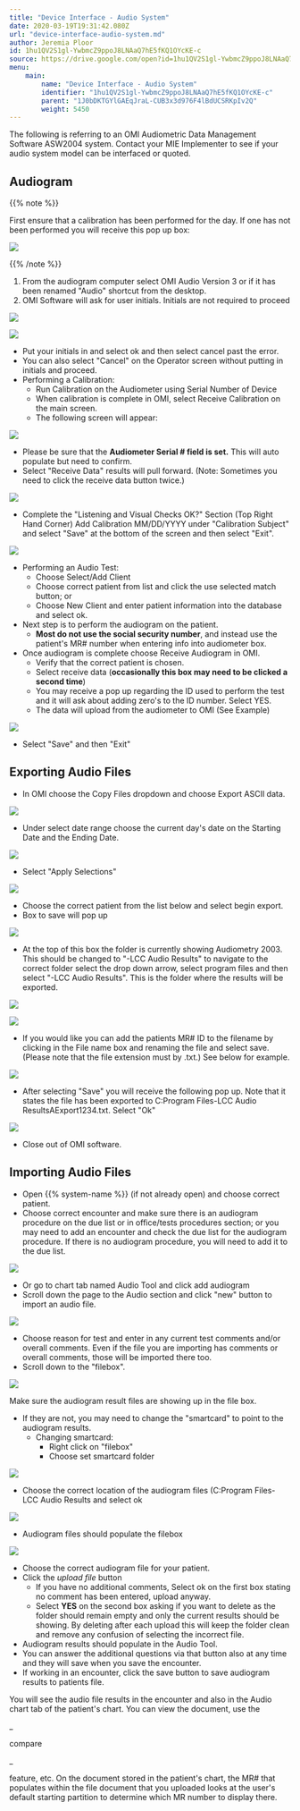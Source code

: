 ```yaml
---
title: "Device Interface - Audio System"
date: 2020-03-19T19:31:42.080Z
url: "device-interface-audio-system.md"
author: Jeremia Ploor
id: 1hu1QV2S1gl-YwbmcZ9ppoJ8LNAaQ7hE5fKQ1OYcKE-c
source: https://drive.google.com/open?id=1hu1QV2S1gl-YwbmcZ9ppoJ8LNAaQ7hE5fKQ1OYcKE-c
menu:
    main:
        name: "Device Interface - Audio System"
        identifier: "1hu1QV2S1gl-YwbmcZ9ppoJ8LNAaQ7hE5fKQ1OYcKE-c"
        parent: "1J0bDKTGYlGAEqJraL-CUB3x3d976F4lBdUCSRKpIv2Q"
        weight: 5450
---
```

The following is referring to an OMI Audiometric Data Management Software ASW2004 system. Contact your MIE Implementer to see if your audio system model can be interfaced or quoted.

## Audiogram

{{% note %}}

First ensure that a calibration has been performed for the day. If one has not been performed you will receive this pop up box:

![](external_files/8fb2b6a9ef61e80118fe3ab73711029a.png)

{{% /note %}}


1. From the audiogram computer select OMI Audio Version 3 or if it has been renamed "Audio" shortcut from the desktop.
2. OMI Software will ask for user initials. Initials are not required to proceed

![](external_files/3f70e57e998e79ccd57d47bd3eed646e.png)

![](external_files/855bc86d3d671ca59abc4d4db0ddc426.png)

* Put your initials in and select ok and then select cancel past the error.
* You can also select "Cancel" on the Operator screen without putting in initials and proceed.
* Performing a Calibration:
    * Run Calibration on the Audiometer using Serial Number of Device
    * When calibration is complete in OMI, select Receive Calibration on the main screen.
    * The following screen will appear:

![](external_files/73313ca85ca279375dbe580a28bab82e.png)

* Please be sure that the <strong>Audiometer Serial # field is set.</strong> This will auto populate but need to confirm.
* Select "Receive Data" results will pull forward. (Note: Sometimes you need to click the receive data button twice.)

![](external_files/7b7d8d464cb3a486712b636be9212b6e.png)

* Complete the "Listening and Visual Checks OK?" Section (Top Right Hand Corner) Add Calibration MM/DD/YYYY under "Calibration Subject" and select "Save" at the bottom of the screen and then select "Exit".

![](external_files/a9a71c9d0635c4f5040764e7c79153ee.png)

* Performing an Audio Test:
    * Choose Select/Add Client
    * Choose correct patient from list and click the use selected match button; or
    * Choose New Client and enter patient information into the database and select ok.
* Next step is to perform the audiogram on the patient.
    * <strong>Most do not use the social security number</strong>, and instead use the patient's MR# number when entering info into audiometer box.
* Once audiogram is complete choose Receive Audiogram in OMI.
    * Verify that the correct patient is chosen.
    * Select receive data (<strong>occasionally this box may need to be clicked a second time</strong>)
    * You may receive a pop up regarding the ID used to perform the test and it will ask about adding zero's to the ID number. Select YES.
    * The data will upload from the audiometer to OMI (See Example)

![](external_files/efe9966b0ccf654e1f08944330d9f01f.png)

* Select "Save" and then "Exit"

## Exporting Audio Files

* In OMI choose the Copy Files dropdown and choose Export ASCII data.

![](external_files/349451e4c3bd55edccbe3b6c2352c6d7.png)

* Under select date range choose the current day's date on the Starting Date and the Ending Date.

![](external_files/e346d69c9ba91ac9b7a6cacc1485512e.png)

* Select "Apply Selections"

![](external_files/46df33e5955ea50af039d9961abcee2d.png)

* Choose the correct patient from the list below and select begin export.
* Box to save will pop up

![](external_files/f62d10a45c854c1a14f34bd96a8c99d5.png)

* At the top of this box the folder is currently showing Audiometry 2003. This should be changed to "-LCC Audio Results" to navigate to the correct folder select the drop down arrow, select program files and then select "-LCC Audio Results". This is the folder where the results will be exported.

![](external_files/5ad0941530fde572fdb432987fc33151.png)

![](external_files/41bf6521624c632d0c57360ca39eb814.png)

* If you would like you can add the patients MR# ID to the filename by clicking in the File name box and renaming the file and select save. (Please note that the file extension must by .txt.) See below for example.

![](external_files/ca3bec3b8023478bd0f334aecf834665.png)

* After selecting "Save" you will receive the following pop up. Note that it states the file has been exported to C:Program Files-LCC Audio ResultsAExport1234.txt. Select "Ok"

![](external_files/220414ecf058e7b1f9016d675794902a.png)

* Close out of OMI software.

## Importing Audio Files

* Open {{% system-name %}} (if not already open) and choose correct patient.
* Choose correct encounter and make sure there is an audiogram procedure on the due list or in office/tests procedures section; or you may need to add an encounter and check the due list for the audiogram procedure. If there is no audiogram procedure, you will need to add it to the due list.

![](external_files/e7477ca1f48f7297c0bb956656c2bf5b.png)

* Or go to chart tab named Audio Tool and click add audiogram
* Scroll down the page to the Audio section and click "new" button to import an audio file.

![](external_files/297187a510d534c79ce8046eceeea654.png)

* Choose reason for test and enter in any current test comments and/or overall comments. Even if the file you are importing has comments or overall comments, those will be imported there too.
* Scroll down to the "filebox".

![](external_files/e561e130d20b75069dccec192c535c7a.png)

Make sure the audiogram result files are showing up in the file box.

* If they are not, you may need to change the "smartcard" to point to the audiogram results.
    * Changing smartcard:
        * Right click on "filebox"
        * Choose set smartcard folder

![](external_files/59abe2c8e01e624902ba7acb8558e81e.png)

* Choose the correct location of the audiogram files (C:Program Files-LCC Audio Results and select ok

![](external_files/3148206f4683dc2a346c32d2f7ed2b32.png)

* Audiogram files should populate the filebox

![](external_files/fadc862c3ec28abf795c9e19c1b0bafd.png)

* Choose the correct audiogram file for your patient.
* Click the <em>upload file</em> button
    * If you have no additional comments, Select ok on the first box stating no comment has been entered, upload anyway.
    * Select <strong>YES</strong> on the second box asking if you want to delete as the folder should remain empty and only the current results should be showing. By deleting after each upload this will keep the folder clean and remove any confusion of selecting the incorrect file.
* Audiogram results should populate in the Audio Tool.
* You can answer the additional questions via that button also at any time and they will save when you save the encounter.
* If working in an encounter, click the save button to save audiogram results to patients file.



You will see the audio file results in the encounter and also in the Audio chart tab of the patient's chart. You can view the document, use the

_

compare

_

feature, etc. On the document stored in the patient's chart, the MR# that populates within the file document that you uploaded looks at the user's default starting partition to determine which MR number to display there.



